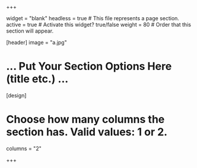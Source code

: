 +++

widget = "blank"
headless = true  # This file represents a page section.
active = true  # Activate this widget? true/false
weight = 80  # Order that this section will appear.

[header]
image = "a.jpg"

# ... Put Your Section Options Here (title etc.) ...

[design]
  # Choose how many columns the section has. Valid values: 1 or 2.
  columns = "2"


+++